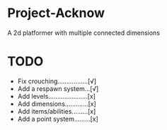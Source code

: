# Project-Acknow
A 2d platformer with multiple connected dimensions

# TODO
- Fix crouching.................[√]
- Add a respawn system...[√]
- Add levels......................[x]
- Add dimensions.............[x]
- Add items/abilities.........[x]
- Add a point system.........[x]
